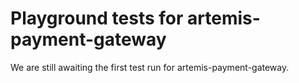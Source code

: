 # Playground tests for artemis-payment-gateway
We are still awaiting the first test run for artemis-payment-gateway.
